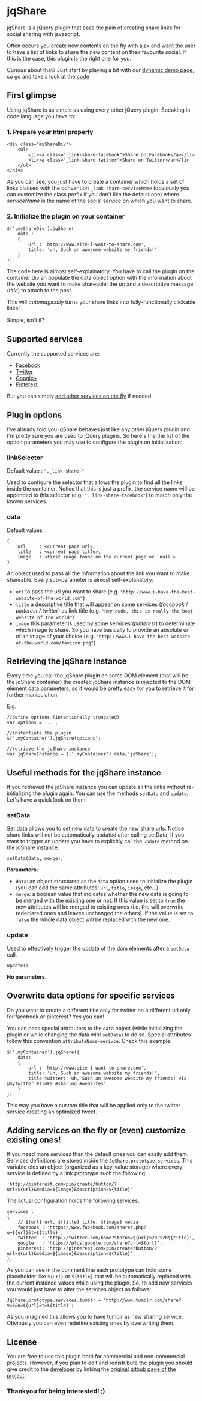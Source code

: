 jqShare
=======

jqShare is a jQuery plugin that ease the pain of creating share links for social sharing with javascript.


Often occurs you create new contents on the fly with ajax and want the user to have a list of links
to share the new content on their favourite social. If this is the case, this plugin is the right one for you.

Curious about that? Just start by playing a bit with our [dynamic demo page](http://jsbin.com/apasow/12),
so go and take a look at the [code](http://jsbin.com/apasow/12/edit)

## First glimpse

Using jqShare is as simple as using every other jQuery plugin. Speaking in code language you have to:

### 1. Prepare your html properly

    <div class="myShareDiv">
        <ul>
            <li><a class="_link-share-facebook">Share on Facebook</a></li>
            <li><a class="_link-share-twitter">Share on Twitter</a></li>
        </ul>
    </div>

As you can see, you just have to create a container which holds a set of links classed with the convention `_link-share-serviceName`
(obviously you can customize the class prefix if you don't like the default one) where _serviceName_ is the name of the
social service on which you want to share.

### 2. Initialize the plugin on your container

    $('.myShareDiv').jqShare(
        data :
        {
            url : 'http://www.site-i-want-to-share.com',
            title: 'uh, Such an awesome website my friends!'
        }
    );

The code here is almost self-explainatory. You have to call the plugin on the container div an populate the data object option
with the information about the website you want to make shareable: the _url_ and a descriptive message (_title_) to attach to the post.

This will _automagically_ turns your share links into fully-functionally clickable links!

Simple, isn't it?


## Supported services

Currently the supported services are:

  * [Facebook](http://fb.com)
  * [Twitter](http://twitter.com)
  * [Google+](http://plus.google.com)
  * [Pinterest](http://www.pinterest.com)

But you can simply [add other services on the fly](#adding-services-on-the-fly-or-even-customize-existing-ones) if needed.

## Plugin options

I've already told you jqShare behaves just like any other jQuery plugin and I'm pretty sure you are used to jQuery plugins.
So here's the the list of the option parameters you may use to configure the plugin on initialization:

### linkSelector

Default value : `"._link-share-"`

Used to configure the selector that allows the plugin to find all the links inside the container. Notice that this is just
a prefix, the service name will be appended to this selector (e.g. `"._link-share-facebook"`) to match only the known services.

### data

Default values:

    {
        url     : <current page url>,
        title   : <current page title>,
        image   : <first image found on the current page or `null`>
    }

An object used to pass all the information about the link you want to make shareable. Every sub-parameter is almost self-explanatory:

  * `url` to pass the url you want to share (e.g. `"http://www.i-have-the-best-website-of-the-world.com"`)
  * `title` a descriptive title that will appear on some services (_facebook_ / _pinterest_ / _twitter_) as link title
  (e.g. `"Hey dude, this is really the best website of the world"`)
  * `image` this parameter is used by some services (_pinterest_) to determinate which image to share. So you have basically
  to provide an absolute url of an image of your choice (e.g. `"http://www.i-have-the-best-website-of-the-world.com/favicon.png"`)

## Retrieving the jqShare instance

Every time you call the jqShare plugin on some DOM element (that will be the jqShare container) the created jqShare instance
is injected to the DOM element data parameters, so it would be pretty easy for you to retrieve it for further manipulation.

E.g.

    //define options (intentionally truncated)
    var options = ... ;

    //instantiate the plugin
    $('.myContainer').jqShare(options);

    //retrieve the jqShare instance
    var jqShareInstance = $('.myContainer').data('jqShare');

## Useful methods for the jqShare instance

If you retrieved the jqShare instance you can update all the links without re-initializing the plugin again. You can use
the methods `setData` and `update`. Let's have a quick look on them:

### setData

Set data allows you to set new data to create the new share urls. Notice share links will not be automatically updated
after calling setData, if you want to trigger an update you have to explicitly call the `update` method on the jqShare
instance.

    setData(data, merge);

**Parameters**:

  * `data`: an object structured as the `data` option used to initialize the plugin (you can add the same attributes: `url`, `title`, `image`, etc...)
  * `merge`: a boolean value that indicates whether the new data is going to be merged with the existing one or not.
  If this value is set to `true` the new attributes will be merged to existing ones (i.e. the will overwrite redeclared ones and
  leaves unchanged the others). If the value is set to `false` the whole data object will be replaced with the new one.

### update

Used to effectively trigger the update of the dom elements after a `setData` call.

    update()

**No parameters**.

## Overwrite data options for specific services

Do you want to create a different title only for twitter on a different url only for facebook or pinterest? Yes you can!

You can pass special attributers to the `data` object (while initializing the plugin or while changing the data wiht `setData`) to do so.
Special attributes follow this convention `attributeName-serivce`. Check this example:

    $('.myContainer').jqShare({
        data:
        {
            url : 'http://www.site-i-want-to-share.com',
            title: 'uh, Such an awesome website my friends!',
            title-twitter: 'uh, Such an awesome website my friends! via @myTwitter #links #sharing #websites'
        }
    })

This way you have a custom title that will be applied only to the twitter service creating an optimized tweet.

## Adding services on the fly or (even) customize existing ones!

If you need more services than the default ones you can easily add them.
Services definitions are stored inside the `JqShare.prototype.services`. This variable olds an object (organized as a
key-value storage) where every service is defined by a link prototype such the following:

    'http://pinterest.com/pin/create/button/?url=${url}&media=${image}&description=${title}'

The actual configuration holds the following services:

    services :
    {
        // ${url} url, ${title} title, ${image} media
        facebook : 'https://www.facebook.com/sharer.php?u=${url}&t=${title}',
        twitter  : 'http://twitter.com/home?status=${url}%20-%20${title}',
        google   : 'https://plus.google.com/share?url=${url}',
        pinterest: 'http://pinterest.com/pin/create/button/?url=${url}&media=${image}&description=${title}'
    },

As you can see in the comment line each prototype can hold some placeholder like `${url}` or `${title}` that will be
automatically replaced with the current instance values while using the plugin. So, to add new services you would just have
to alter the services object as follows:

    JqShare.prototype.services.tumblr = 'http://www.tumblr.com/share?v=3&u=${url}&t=${title}';

As you imagined this allows you to have tumblr as new sharing service. Obviously you can even redefine existing ones by overwriting them.

## License
You are free to use this plugin both for commercial and non-commercial projects. However, if you plan to edit and redistribute the plugin you should give credit to the [developer](https://github.com/lmammino) by linking the [original github page of the project](https://github.com/lmammino/jqShare).

### Thankyou for being interested! ;)